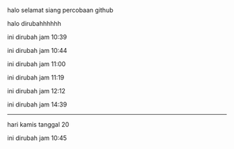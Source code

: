 halo selamat siang
percobaan github

halo dirubahhhhhh

ini dirubah jam 10:39

ini dirubah jam 10:44

ini dirubah jam 11:00

ini dirubah jam 11:19

ini dirubah jam 12:12

ini dirubah jam 14:39

---------------------------
hari kamis tanggal 20


ini dirubah jam 10:45
